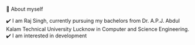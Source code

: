 🌱 About myself

✔️ I am Raj Singh, currently pursuing my bachelors from Dr. A.P.J. Abdul Kalam Technical University Lucknow  in Computer and Science Engineering.<br>
✔️ I am interested in development 
